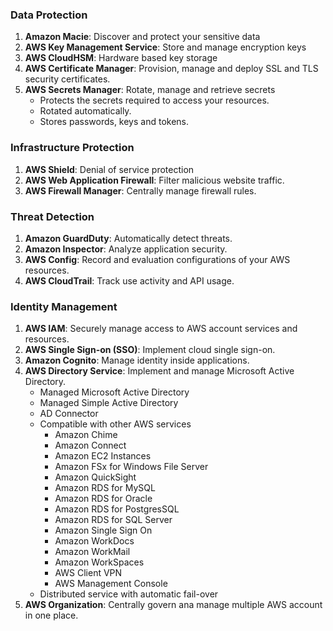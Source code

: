 ### Data Protection
1. **Amazon Macie**: Discover and protect your sensitive data
2. **AWS Key Management Service**: Store and manage encryption keys
3. **AWS CloudHSM**: Hardware based key storage
4. **AWS Certificate Manager**: Provision, manage and deploy SSL and TLS security certificates.
5. **AWS Secrets Manager**: Rotate, manage and retrieve secrets
   * Protects the secrets required to access your resources.
   * Rotated automatically.
   * Stores passwords, keys and tokens.


### Infrastructure Protection
1. **AWS Shield**: Denial of service protection
2. **AWS Web Application Firewall**: Filter malicious website traffic.
3. **AWS Firewall Manager**: Centrally manage firewall rules.

### Threat Detection
1. **Amazon GuardDuty**: Automatically detect threats.
2. **Amazon Inspector**: Analyze application security.
3. **AWS Config**: Record and evaluation configurations of your AWS resources.
4. **AWS CloudTrail**: Track use activity and API usage.

### Identity Management
1. **AWS IAM**: Securely manage access to AWS account services and resources.
2. **AWS Single Sign-on (SSO)**: Implement cloud single sign-on. 
3. **Amazon Cognito**: Manage identity inside applications.
4. **AWS Directory Service**: Implement and manage Microsoft Active Directory.
   * Managed Microsoft Active Directory
   * Managed Simple Active Directory
   * AD Connector
   * Compatible with other AWS services
     * Amazon Chime
     * Amazon Connect
     * Amazon EC2 Instances
     * Amazon FSx for Windows File Server
     * Amazon QuickSight
     * Amazon RDS for MySQL
     * Amazon RDS for Oracle
     * Amazon RDS for PostgresSQL
     * Amazon RDS for SQL Server
     * Amazon Single Sign On
     * Amazon WorkDocs
     * Amazon WorkMail
     * Amazon WorkSpaces
     * AWS Client VPN
     * AWS Management Console
   * Distributed service with automatic fail-over
5. **AWS Organization**: Centrally govern ana manage multiple AWS account in one place.


